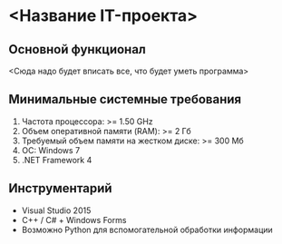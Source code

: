 # <Название IT-проекта>

## Основной функционал
<Сюда надо будет вписать все, что будет уметь программа>

## Минимальные системные требования
1. Частота процессора: >= 1.50 GHz
2. Объем оперативной памяти (RAM): >= 2 Гб
3. Требуемый объем памяти на жестком диске: >= 300 Мб
4. ОС: Windows 7
5. .NET Framework 4

## Инструментарий
* Visual Studio 2015
* C++ / C# + Windows Forms
* Возможно Python для вспомогательной обработки информации